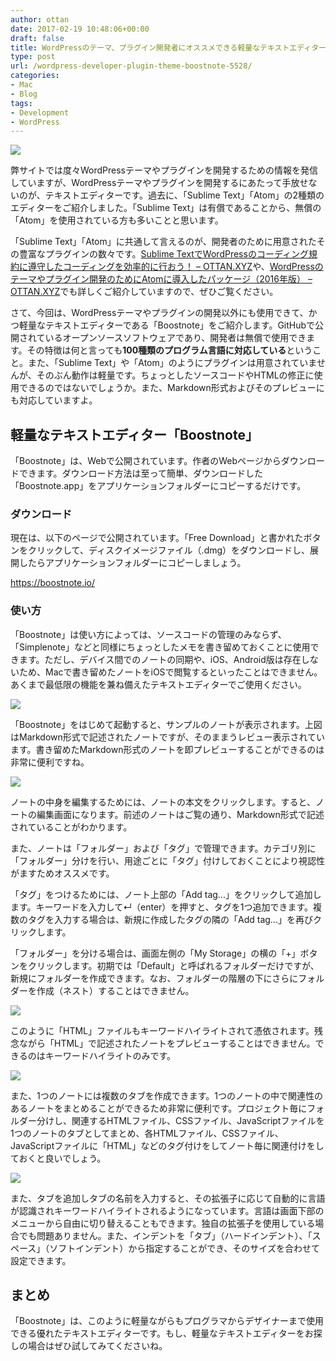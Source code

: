 ```yaml
---
author: ottan
date: 2017-02-19 10:48:06+00:00
draft: false
title: WordPressのテーマ、プラグイン開発者にオススメできる軽量なテキストエディター「Boostnote」
type: post
url: /wordpress-developer-plugin-theme-boostnote-5528/
categories:
- Mac
- Blog
tags:
- Development
- WordPress
---
```


![](/images/2017/02/170219-58a972d7665c9.jpg)






弊サイトでは度々WordPressテーマやプラグインを開発するための情報を発信していますが、WordPressテーマやプラグインを開発するにあたって手放せないのが、テキストエディターです。過去に、「Sublime Text」「Atom」の2種類のエディターをご紹介しました。「Sublime Text」は有償であることから、無償の「Atom」を使用されている方も多いことと思います。





「Sublime Text」「Atom」に共通して言えるのが、開発者のために用意されたその豊富なプラグインの数々です。[Sublime TextでWordPressのコーディング規約に遵守したコーディングを効率的に行おう！ – OTTAN.XYZ](/sublime-text-wordpress-standard-coding-4309/)や、[WordPressのテーマやプラグイン開発のためにAtomに導入したパッケージ（2016年版） – OTTAN.XYZ](/wordpress-atom-recommended-package-4369/)でも詳しくご紹介していますので、ぜひご覧ください。





さて、今回は、WordPressテーマやプラグインの開発以外にも使用できて、かつ軽量なテキストエディターである「Boostnote」をご紹介します。GitHubで公開されているオープンソースソフトウェアであり、開発者は無償で使用できます。その特徴は何と言っても**100種類のプログラム言語に対応している**ということ。また、「Sublime Text」や「Atom」のようにプラグインは用意されていませんが、そのぶん動作は軽量です。ちょっとしたソースコードやHTMLの修正に使用できるのではないでしょうか。また、Markdown形式およびそのプレビューにも対応していますよ。





## 軽量なテキストエディター「Boostnote」





「Boostnote」は、Webで公開されています。作者のWebページからダウンロードできます。ダウンロード方法は至って簡単、ダウンロードした「Boostnote.app」をアプリケーションフォルダーにコピーするだけです。





### ダウンロード





現在は、以下のページで公開されています。「Free Download」と書かれたボタンをクリックして、ディスクイメージファイル（.dmg）をダウンロードし、展開したらアプリケーションフォルダーにコピーしましょう。



https://boostnote.io/



### 使い方





「Boostnote」は使い方によっては、ソースコードの管理のみならず、「Simplenote」などと同様にちょっとしたメモを書き留めておくことに使用できます。ただし、デバイス間でのノートの同期や、iOS、Android版は存在しないため、Macで書き留めたノートをiOSで閲覧するといったことはできません。あくまで最低限の機能を兼ね備えたテキストエディターでご使用ください。





![](/images/2017/02/170219-58a972de6e70c.png)






「Boostnote」をはじめて起動すると、サンプルのノートが表示されます。上図はMarkdown形式で記述されたノートですが、そのままうレビュー表示されています。書き留めたMarkdown形式のノートを即プレビューすることができるのは非常に便利ですね。





![](/images/2017/02/170219-58a972e39b60c.png)






ノートの中身を編集するためには、ノートの本文をクリックします。すると、ノートの編集画面になります。前述のノートはご覧の通り、Markdown形式で記述されていることがわかります。





また、ノートは「フォルダー」および「タグ」で管理できます。カテゴリ別に「フォルダー」分けを行い、用途ごとに「タグ」付けしておくことにより視認性がますためオススメです。





「タグ」をつけるためには、ノート上部の「Add tag...」をクリックして追加します。キーワードを入力して↵（enter）を押すと、タグを1つ追加できます。複数のタグを入力する場合は、新規に作成したタグの隣の「Add tag...」を再びクリックします。





「フォルダー」を分ける場合は、画面左側の「My Storage」の横の「+」ボタンをクリックします。初期では「Default」と呼ばれるフォルダーだけですが、新規にフォルダーを作成できます。なお、フォルダーの階層の下にさらにフォルダーを作成（ネスト）することはできません。





![](/images/2017/02/170219-58a972e9da24b.png)






このように「HTML」ファイルもキーワードハイライトされて憑依されます。残念ながら「HTML」で記述されたノートをプレビューすることはできません。できるのはキーワードハイライトのみです。





![](/images/2017/02/170219-58a972eeefa49.png)






また、1つのノートには複数のタブを作成できます。1つのノートの中で関連性のあるノートをまとめることができるため非常に便利です。プロジェクト毎にフォルダー分けし、関連するHTMLファイル、CSSファイル、JavaScriptファイルを1つのノートのタブとしてまとめ、各HTMLファイル、CSSファイル、JavaScriptファイルに「HTML」などのタグ付けをしてノート毎に関連付けをしておくと良いでしょう。





![](/images/2017/02/170219-58a972f5559bd.png)






また、タブを追加しタブの名前を入力すると、その拡張子に応じて自動的に言語が認識されキーワードハイライトされるようになっています。言語は画面下部のメニューから自由に切り替えることもできます。独自の拡張子を使用している場合でも問題ありません。また、インデントを「タブ」（ハードインデント）、「スペース」（ソフトインデント）から指定することができ、そのサイズを合わせて設定できます。





## まとめ





「Boostnote」は、このように軽量ながらもプログラマからデザイナーまで使用できる優れたテキストエディターです。もし、軽量なテキストエディターをお探しの場合はぜひ試してみてくださいね。
